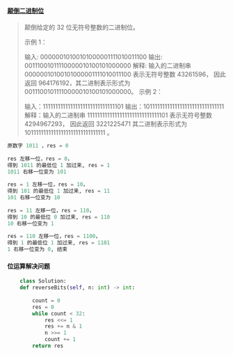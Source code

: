 #### [颠倒二进制位](https://leetcode-cn.com/problems/reverse-bits/)

> 颠倒给定的 32 位无符号整数的二进制位。
>
>  
>
> 示例 1：
>
> 输入: 00000010100101000001111010011100
> 输出: 00111001011110000010100101000000
> 解释: 输入的二进制串 00000010100101000001111010011100 表示无符号整数 43261596，
>      因此返回 964176192，其二进制表示形式为 00111001011110000010100101000000。
> 示例 2：
>
> 输入：11111111111111111111111111111101
> 输出：10111111111111111111111111111111
> 解释：输入的二进制串 11111111111111111111111111111101 表示无符号整数 4294967293，
>      因此返回 3221225471 其二进制表示形式为 10111111111111111111111111111111 。
>

```python
原数字 1011 ，res = 0
    
res 左移一位，res = 0，
得到 1011 的最低位 1 加过来, res = 1
1011 右移一位变为 101
    
res = 1 左移一位，res = 10，
得到 101 的最低位 1 加过来, res = 11
101 右移一位变为 10 
    
res = 11 左移一位，res = 110，
得到 10 的最低位 0 加过来, res = 110
10 右移一位变为 1 
    
res = 110 左移一位，res = 1100，
得到 1 的最低位 1 加过来, res = 1101
1 右移一位变为 0, 结束 
```

#### 位运算解决问题

```python
	class Solution:
    def reverseBits(self, n: int) -> int:
        
        count = 0
        res = 0
        while count < 32:
            res <<= 1
            res += n & 1
            n >>= 1
            count += 1
        return res
```

